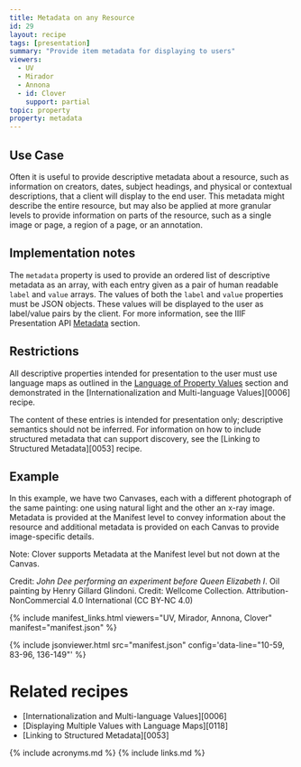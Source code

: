 ```yaml
---
title: Metadata on any Resource
id: 29
layout: recipe
tags: [presentation]
summary: "Provide item metadata for displaying to users"
viewers:
  - UV
  - Mirador
  - Annona
  - id: Clover
    support: partial
topic: property
property: metadata
---
```


## Use Case

Often it is useful to provide descriptive metadata about a resource, such as information on creators, dates, subject headings, and physical or contextual descriptions, that a client will display to the end user. This metadata might describe the entire resource, but may also be applied at more granular levels to provide information on parts of the resource, such as a single image or page, a region of a page, or an annotation.

## Implementation notes

The `metadata` property is used to provide an ordered list of descriptive metadata as an array, with each entry given as a pair of human readable `label` and `value` arrays. The values of both the `label` and `value` properties must be JSON objects. These values will be displayed to the user as label/value pairs by the client. For more information, see the IIIF Presentation API [Metadata](https://iiif.io/api/presentation/3.0/#metadata) section.

## Restrictions

All descriptive properties intended for presentation to the user must use language maps as outlined in the [Language of Property Values](https://iiif.io/api/presentation/3.0/#44-language-of-property-values) section and demonstrated in the [Internationalization and Multi-language Values][0006] recipe.

The content of these entries is intended for presentation only; descriptive semantics should not be inferred. For information on how to include structured metadata that can support discovery, see the [Linking to Structured Metadata][0053] recipe.

## Example

In this example, we have two Canvases, each with a different photograph of the same painting: one using natural light and the other an x-ray image. Metadata is provided at the Manifest level to convey information about the resource and additional metadata is provided on each Canvas to provide image-specific details.

Note: Clover supports Metadata at the Manifest level but not down at the Canvas.

Credit: _John Dee performing an experiment before Queen Elizabeth I_. Oil painting by Henry Gillard Glindoni. Credit: Wellcome Collection. Attribution-NonCommercial 4.0 International (CC BY-NC 4.0)

{% include manifest_links.html viewers="UV, Mirador, Annona, Clover" manifest="manifest.json" %}

{% include jsonviewer.html src="manifest.json" config='data-line="10-59, 83-96, 136-149"' %}

# Related recipes

- [Internationalization and Multi-language Values][0006]
- [Displaying Multiple Values with Language Maps][0118]
- [Linking to Structured Metadata][0053]

{% include acronyms.md %}
{% include links.md %}
